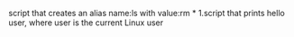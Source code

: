 script that creates an alias name:ls with value:rm *
1.script that prints hello user, where user is the current Linux user
